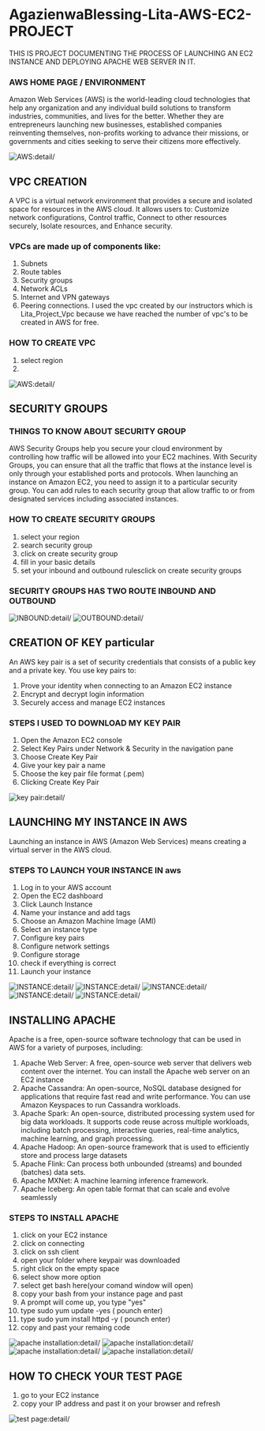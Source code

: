 # AgazienwaBlessing-Lita-AWS-EC2-PROJECT
 THIS IS PROJECT DOCUMENTING THE PROCESS OF LAUNCHING AN EC2 INSTANCE AND DEPLOYING APACHE WEB SERVER IN IT.
### AWS HOME PAGE / ENVIRONMENT
Amazon Web Services (AWS) is the world-leading cloud 
technologies that help any organization and any individual build 
solutions to transform industries, communities, and lives for the better.
Whether they are entrepreneurs launching new businesses, established 
companies reinventing themselves, non-profits working to advance their
missions, or governments and cities seeking to serve their citizens more 
effectively.

![AWS:detail/](/aws_homepage.JPG)
## VPC CREATION
A VPC is a virtual network environment that provides a secure and isolated
space for resources in the AWS cloud. It allows users to: Customize network
configurations, Control traffic, Connect to other resources securely, Isolate
resources, and Enhance security.
### VPCs are made up of components like:
1. Subnets
2. Route tables
3. Security groups
4. Network ACLs
5. Internet and VPN gateways
6. Peering connections.
I used the vpc created by our instructors which is Lita_Project_Vpc because we have reached the number
of vpc's to be created in AWS for free.
### HOW TO CREATE VPC
1. select region
2. 

![AWS:detail/](/vpc.JPG)

## SECURITY GROUPS
### THINGS TO KNOW ABOUT SECURITY GROUP
AWS Security Groups help you secure your cloud environment by controlling
how traffic will be allowed into your EC2 machines. With Security Groups,
you can ensure that all the traffic that flows at the instance level is 
only through your established ports and protocols.
When launching an instance on Amazon EC2, you need to assign it to a 
particular security group. You can add rules to each security group that
allow traffic to or from designated services including associated instances.

### HOW TO CREATE SECURITY GROUPS
1. select your region
2. search security group
3. click on create security group
4. fill in your basic details
5. set your inbound and outbound rulesclick on create security groups
### SECURITY GROUPS HAS TWO ROUTE INBOUND AND OUTBOUND

![INBOUND:detail/](/Security_Group.JPG)
![OUTBOUND:detail/](/Security_Group2.JPG)

## CREATION OF KEY particular
An AWS key pair is a set of security credentials that consists of a public
key and a private key. You use key pairs to: 
1. Prove your identity when connecting to an Amazon EC2 instance 
2. Encrypt and decrypt login information 
3. Securely access and manage EC2 instances 
### STEPS I USED TO DOWNLOAD MY KEY PAIR
1. Open the Amazon EC2 console 
2. Select Key Pairs under Network & Security in the navigation pane 
3. Choose Create Key Pair 
4. Give your key pair a name 
5. Choose the key pair file format (.pem)
6. Clicking Create Key Pair 

![key pair:detail/](/key_pair.JPG)

## LAUNCHING MY INSTANCE IN AWS
Launching an instance in AWS (Amazon Web Services) means creating a virtual
server in the AWS cloud. 
### STEPS TO LAUNCH YOUR INSTANCE IN aws
1. Log in to your AWS account
2. Open the EC2 dashboard
3. Click Launch Instance
4. Name your instance and add tags
5. Choose an Amazon Machine Image (AMI)
6. Select an instance type
7. Configure key pairs
8. Configure network settings
9. Configure storage
10. check if everything is correct
11. Launch your instance 

![INSTANCE:detail/](/instance.JPG)
![INSTANCE:detail/](/instance_1.JPG)
![INSTANCE:detail/](/instance_2.JPG)
![INSTANCE:detail/](/instance_3.JPG)
![INSTANCE:detail/](/instance_4.JPG)

## INSTALLING APACHE
Apache is a free, open-source software technology that can be used in AWS
for a variety of purposes, including: 
1. Apache Web Server: A free, open-source web server that delivers web content
   over the internet. You can install the Apache web server on an EC2 instance
2. Apache Cassandra: An open-source, NoSQL database designed for applications
   that require fast read and write performance. You can use Amazon Keyspaces to 
   run Cassandra workloads. 
3. Apache Spark: An open-source, distributed processing system used for big data
   workloads. It supports code reuse across multiple workloads, including batch 
   processing, interactive queries, real-time analytics, machine learning, and 
   graph processing. 
4. Apache Hadoop: An open-source framework that is used to efficiently store and 
   process large datasets
5. Apache Flink: Can process both unbounded (streams) and bounded (batches) data sets. 
6. Apache MXNet: A machine learning inference framework.
7. Apache Iceberg: An open table format that can scale and evolve seamlessly

### STEPS TO INSTALL APACHE
1. click on your EC2 instance 
2. click on connecting
3. click on ssh client
4. open your folder where keypair was downloaded
5. right click on the empty space
6. select show more option
7. select get bash here(your comand window will open)
8. copy your bash from your instance page and past
9. A prompt will come up, you type "yes"
10. type sudo yum update -yes ( pounch enter)
11. type sudo yum install httpd -y ( pounch enter)
12. copy and past your remaing code

![apache installation:detail/](/kp.JPG)
![apache installation:detail/](/apache_download.JPG)
![apache installation:detail/](/apache_download1.JPG)
![apache installation:detail/](/apache.JPG)

## HOW TO CHECK YOUR TEST PAGE
1. go to your EC2 instance
2. copy your IP address and past it on your browser and refresh

![test page:detail/](/apache_text_page.JPG)
